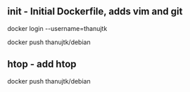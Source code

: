 init - Initial Dockerfile, adds vim and git
------------------------------------------

docker login --username=thanujtk

docker push thanujtk/debian

htop - add htop
---------------

docker push thanujtk/debian